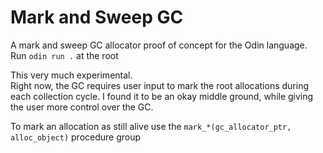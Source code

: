 # Mark and Sweep GC
A mark and sweep GC allocator proof of concept for the Odin language.  
Run `odin run .` at the root

This very much experimental.  
Right now, the GC requires user input to mark the root allocations during each collection cycle. I found it to be an okay middle ground, while giving the user more control over the GC.

To mark an allocation as still alive use the `mark_*(gc_allocator_ptr, alloc_object)` procedure group
